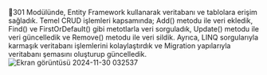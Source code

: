 📍301 Modülünde, Entity Framework kullanarak veritabanı ve tablolara erişim sağladık.
Temel CRUD işlemleri kapsamında; Add() metodu ile veri ekledik, Find() ve FirstOrDefault() gibi metotlarla veri sorguladık, Update() metodu ile veri güncelledik ve Remove() metodu ile veri sildik.
Ayrıca, LINQ sorgularıyla karmaşık veritabanı işlemlerini kolaylaştırdık ve Migration yapılarıyla veritabanı şemasını oluşturup güncelledik.
![Ekran görüntüsü 2024-11-30 032537](https://github.com/user-attachments/assets/49e7e49c-03ac-42ea-b155-df90c9aed731)
